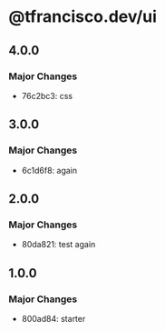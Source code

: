 # @tfrancisco.dev/ui

## 4.0.0

### Major Changes

- 76c2bc3: css

## 3.0.0

### Major Changes

- 6c1d6f8: again

## 2.0.0

### Major Changes

- 80da821: test again

## 1.0.0

### Major Changes

- 800ad84: starter
